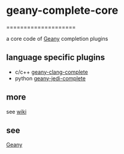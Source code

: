 
# geany-complete-core
====================

a core code of [Geany](https://github.com/geany/geany) completion plugins

## language specific plugins

- c/c++ [geany-clang-complete](https://github.com/notetau/geany-clang-complete)
- python [geany-jedi-complete](https://github.com/notetau/geany-jedi-complete)

## more
see [wiki](https://github.com/notetau/geany-complete-core/wiki)

## see
[Geany](https://github.com/geany/geany)
